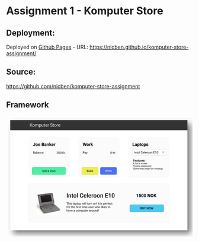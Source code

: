 # Assignment 1 - Komputer Store

## Deployment:

Deployed on [Github Pages](https://nicben.github.io/komputer-store-assignment/) - URL: <https://nicben.github.io/komputer-store-assignment/>

## Source:

<https://github.com/nicben/komputer-store-assignment>

## Framework

![](assets/Komputer-store-framework.PNG)
